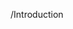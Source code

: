 /Introduction

<!---
NeuroArth/NeuroArth is a ✨ special ✨ repository because its `README.md` (this file) appears on your GitHub profile.
You can click the Preview link to take a look at your changes.
--->
